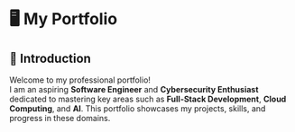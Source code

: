 # 🖥️ My Portfolio

## 👋 Introduction
Welcome to my professional portfolio!  
I am an aspiring **Software Engineer** and **Cybersecurity Enthusiast** dedicated to mastering key areas such as **Full-Stack Development**, **Cloud Computing**, and **AI**. This portfolio showcases my projects, skills, and progress in these domains.

